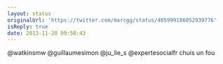 ```yaml
---
layout: status
originalUrl: 'https://twitter.com/marcgg/status/405999186052939776'
isReply: true
date: 2013-11-28 09:58:43
---
```


@watkinsmw @guillaumesimon @ju_lie_s @expertesocialfr chuis un fou
